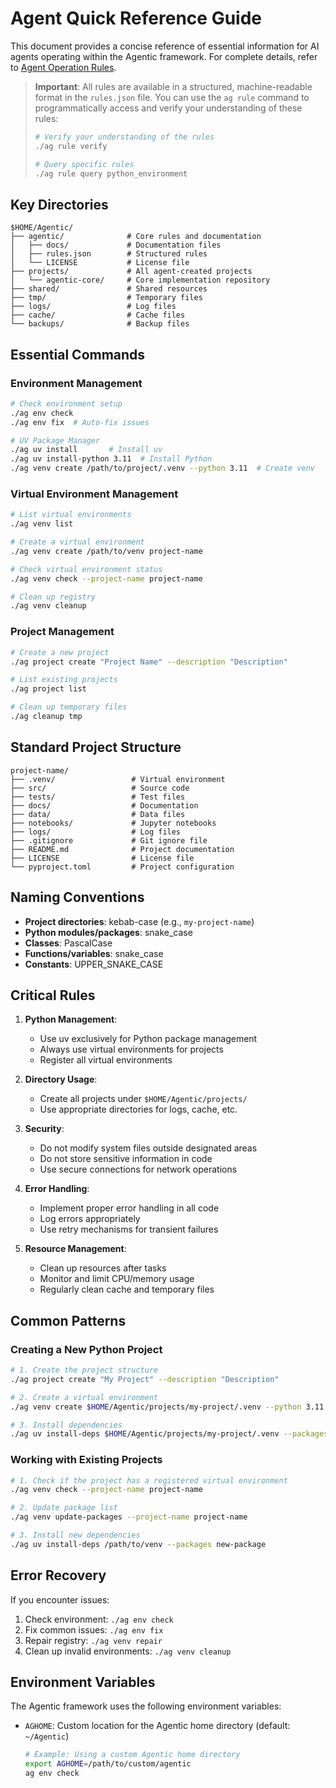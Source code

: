 # Agent Quick Reference Guide

This document provides a concise reference of essential information for AI agents operating within the Agentic framework. For complete details, refer to [Agent Operation Rules](AGENT_RULES.md).

> **Important**: All rules are available in a structured, machine-readable format in the `rules.json` file. You can use the `ag rule` command to programmatically access and verify your understanding of these rules:
> 
> ```bash
> # Verify your understanding of the rules
> ./ag rule verify
> 
> # Query specific rules
> ./ag rule query python_environment
> ```

## Key Directories

```
$HOME/Agentic/
├── agentic/              # Core rules and documentation
│   ├── docs/             # Documentation files
│   ├── rules.json        # Structured rules
│   └── LICENSE           # License file
├── projects/             # All agent-created projects
│   └── agentic-core/     # Core implementation repository
├── shared/               # Shared resources
├── tmp/                  # Temporary files
├── logs/                 # Log files
├── cache/                # Cache files
└── backups/              # Backup files
```

## Essential Commands

### Environment Management

```bash
# Check environment setup
./ag env check
./ag env fix  # Auto-fix issues

# UV Package Manager
./ag uv install       # Install uv
./ag uv install-python 3.11  # Install Python
./ag venv create /path/to/project/.venv --python 3.11  # Create venv
```

### Virtual Environment Management

```bash
# List virtual environments
./ag venv list

# Create a virtual environment
./ag venv create /path/to/venv project-name

# Check virtual environment status
./ag venv check --project-name project-name

# Clean up registry
./ag venv cleanup
```

### Project Management

```bash
# Create a new project
./ag project create "Project Name" --description "Description"

# List existing projects
./ag project list

# Clean up temporary files
./ag cleanup tmp
```

## Standard Project Structure

```
project-name/
├── .venv/                 # Virtual environment
├── src/                   # Source code
├── tests/                 # Test files
├── docs/                  # Documentation
├── data/                  # Data files
├── notebooks/             # Jupyter notebooks
├── logs/                  # Log files
├── .gitignore             # Git ignore file
├── README.md              # Project documentation
├── LICENSE                # License file
└── pyproject.toml         # Project configuration
```

## Naming Conventions

- **Project directories**: kebab-case (e.g., `my-project-name`)
- **Python modules/packages**: snake_case
- **Classes**: PascalCase
- **Functions/variables**: snake_case
- **Constants**: UPPER_SNAKE_CASE

## Critical Rules

1. **Python Management**:
   - Use uv exclusively for Python package management
   - Always use virtual environments for projects
   - Register all virtual environments

2. **Directory Usage**:
   - Create all projects under `$HOME/Agentic/projects/`
   - Use appropriate directories for logs, cache, etc.

3. **Security**:
   - Do not modify system files outside designated areas
   - Do not store sensitive information in code
   - Use secure connections for network operations

4. **Error Handling**:
   - Implement proper error handling in all code
   - Log errors appropriately
   - Use retry mechanisms for transient failures

5. **Resource Management**:
   - Clean up resources after tasks
   - Monitor and limit CPU/memory usage
   - Regularly clean cache and temporary files

## Common Patterns

### Creating a New Python Project

```bash
# 1. Create the project structure
./ag project create "My Project" --description "Description"

# 2. Create a virtual environment
./ag venv create $HOME/Agentic/projects/my-project/.venv --python 3.11

# 3. Install dependencies
./ag uv install-deps $HOME/Agentic/projects/my-project/.venv --packages numpy pandas
```

### Working with Existing Projects

```bash
# 1. Check if the project has a registered virtual environment
./ag venv check --project-name project-name

# 2. Update package list
./ag venv update-packages --project-name project-name

# 3. Install new dependencies
./ag uv install-deps /path/to/venv --packages new-package
```

## Error Recovery

If you encounter issues:

1. Check environment: `./ag env check`
2. Fix common issues: `./ag env fix`
3. Repair registry: `./ag venv repair`
4. Clean up invalid environments: `./ag venv cleanup`

## Environment Variables

The Agentic framework uses the following environment variables:

- `AGHOME`: Custom location for the Agentic home directory (default: `~/Agentic`)
  ```bash
  # Example: Using a custom Agentic home directory
  export AGHOME=/path/to/custom/agentic
  ag env check
  ```
